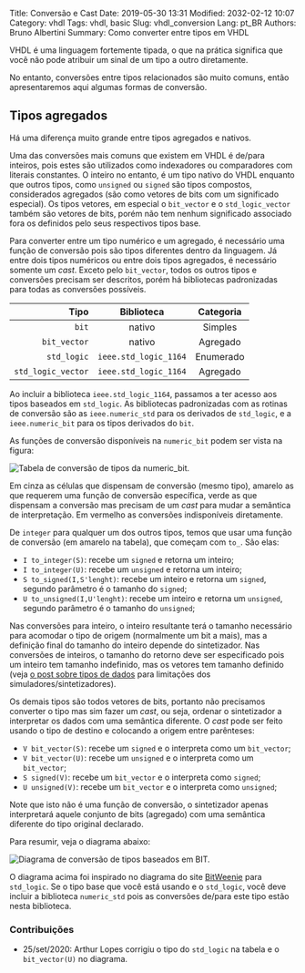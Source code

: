 Title: Conversão e Cast
Date: 2019-05-30 13:31
Modified: 2032-02-12 10:07
Category: vhdl
Tags: vhdl, basic
Slug: vhdl_conversion
Lang: pt_BR
Authors: Bruno Albertini
Summary: Como converter entre tipos em VHDL

VHDL é uma linguagem fortemente tipada, o que na prática significa que você não pode atribuir um sinal de um tipo a outro diretamente.

No entanto, conversões entre tipos relacionados são muito comuns, então apresentaremos aqui algumas formas de conversão.


## Tipos agregados
Há uma diferença muito grande entre tipos agregados e nativos.

Uma das conversões mais comuns que existem em VHDL é de/para inteiros, pois estes são utilizados como indexadores ou comparadores com literais constantes. O inteiro no entanto, é um tipo nativo do VHDL enquanto que outros tipos, como `unsigned` ou `signed` são tipos compostos, considerados agregados (são como vetores de bits com um significado especial). Os tipos vetores, em especial o `bit_vector` e o `std_logic_vector` também são vetores de bits, porém não tem nenhum significado associado fora os definidos pelo seus respectivos tipos base.

Para converter entre um tipo numérico e um agregado, é necessário uma função de conversão pois são tipos diferentes dentro da linguagem. Já entre dois tipos numéricos ou entre dois tipos agregados, é necessário somente um _cast_. Exceto pelo `bit_vector`, todos os outros tipos e conversões precisam ser descritos, porém há bibliotecas padronizadas para todas as conversões possíveis.

| Tipo                | Biblioteca            | Categoria     |
| ------------------: | :-------------------: | :-----------: |
| `bit`               | nativo                | Simples       |
| `bit_vector`        | nativo                | Agregado      |
| `std_logic`         | `ieee.std_logic_1164` | Enumerado      |
| `std_logic_vector`  | `ieee.std_logic_1164` | Agregado      |

Ao incluir a biblioteca `ieee.std_logic_1164`, passamos a ter acesso aos tipos baseados em `std_logic`. As bibliotecas padronizadas com as rotinas de conversão são as `ieee.numeric_std` para os derivados de `std_logic`, e a `ieee.numeric_bit` para os tipos derivados do `bit`.

As funções de conversão disponíveis na `numeric_bit` podem ser vista na figura:

![Tabela de conversão de tipos da numeric_bit.]({static}/images/vhdl/conversaobitvectortabela.png)

Em cinza as células que dispensam de conversão (mesmo tipo), amarelo as que requerem uma função de conversão específica, verde as que dispensam a conversão mas precisam de um _cast_ para mudar a semântica de interpretação. Em vermelho as conversões indisponíveis diretamente.

De `integer` para qualquer um dos outros tipos, temos que usar uma função de conversão (em amarelo na tabela), que começam com `to_`. São elas:

  * `I to_integer(S)`: recebe um `signed` e retorna um inteiro;
  * `I to_integer(U)`: recebe um `unsigned` e retorna um inteiro;
  * `S to_signed(I,S'lenght)`: recebe um inteiro e retorna um `signed`, segundo parâmetro é o tamanho do `signed`;
  * `U to_unsigned(I,U'lenght)`: recebe um inteiro e retorna um `unsigned`, segundo parâmetro é o tamanho do `unsigned`;

Nas conversões para inteiro, o inteiro resultante terá o tamanho necessário para acomodar o tipo de origem (normalmente um bit a mais), mas a definição final do tamanho do inteiro depende do sintetizador. Nas conversões de inteiros, o tamanho do retorno deve ser especificado pois um inteiro tem tamanho indefinido, mas os vetores tem tamanho definido (veja [o post sobre tipos de dados]({filename}l_datatypes_pt.md) para limitações dos simuladores/sintetizadores).

Os demais tipos são todos vetores de bits, portanto não precisamos converter o tipo mas sim fazer um _cast_, ou seja, ordenar o sintetizador a interpretar os dados com uma semântica diferente. O _cast_ pode ser feito usando o tipo de destino e colocando a origem entre parênteses:

  * `V bit_vector(S)`: recebe um `signed` e o interpreta como um `bit_vector`;
  * `V bit_vector(U)`: recebe um `unsigned` e o interpreta como um `bit_vector`;
  * `S signed(V)`: recebe um `bit_vector` e o interpreta como `signed`;
  * `U unsigned(V)`: recebe um `bit_vector` e o interpreta como `unsigned`;

Note que isto não é uma função de conversão, o sintetizador apenas interpretará aquele conjunto de bits (agregado) com uma semântica diferente do tipo original declarado.

Para resumir, veja o diagrama abaixo:

![Diagrama de conversão de tipos baseados em BIT.]({static}/images/vhdl/vhdlconversao.png)

O diagrama acima foi inspirado no diagrama do site [BitWeenie](http://www.bitweenie.com/listings/vhdl-type-conversion/) para `std_logic`. Se o tipo base que você está usando e o `std_logic`, você deve incluir a biblioteca `numeric_std` pois as conversões de/para este tipo estão nesta biblioteca.

### Contribuições
  * 25/set/2020: Arthur Lopes corrigiu o tipo do `std_logic` na tabela e o `bit_vector(U)`  no diagrama.
